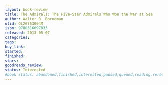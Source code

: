 ```yaml
---
layout: book-review
title: The Admirals: The Five-Star Admirals Who Won the War at Sea
author: Walter R. Borneman
olid: OL26753004M
isbn: 9780316097833
released: 2013-05-07
categories: 
tags: 
buy_link: 
started: 
finished: 
stars: 
goodreads_review: 
status: Interested
#book status: abandoned,finished,interested,paused,queued,reading,reread
---
```

